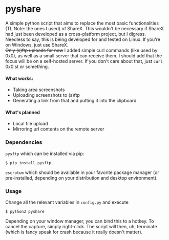 # pyshare
A simple python script that aims to replace the most basic functionalities (TL Note: the ones I used) of ShareX.
This wouldn't be necessary if ShareX had just been developed as a cross-platform project, but I digress.  
Needless to say, this is being developed for and tested on Linux. If you're on Windows, just use ShareX.\
~~Only (s)ftp uploads for now~~ I added simple curl commands (like used by 0x0), as well as a small server that can receive them.
I should add that the focus will be on a self-hosted server. If you don't care about that, just `curl` 0x0.st or something.
#### What works:
- Taking area screenshots
- Uploading screenshots to (s)ftp
- Generating a link from that and putting it into the clipboard
#### What's planned
- Local file upload
- Mirroring url contents on the remote server

### Dependencies
`pysftp` which can be installed via pip:
```
$ pip install pysftp
```
`escrotum` which should be available in your favorite package manager 
(or pre-installed, depending on your distribution and desktop environment).

### Usage
Change all the relevant variables in `config.py` and execute
```
$ python3 pyshare
```
Depending on your window manager, you can bind this to a hotkey. To cancel the capture, simply right-click. 
The script will then, uh, terminate (which is fancy speak for crash because it really doesn't matter).